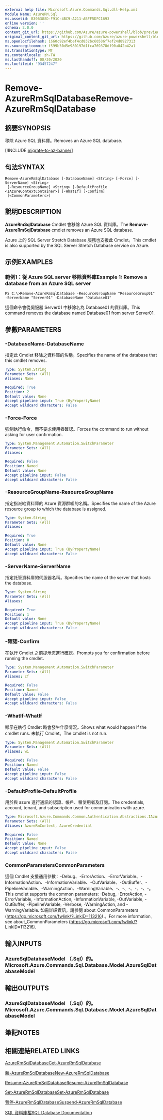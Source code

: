 ```yaml
---
external help file: Microsoft.Azure.Commands.Sql.dll-Help.xml
Module Name: AzureRM.Sql
ms.assetid: B396388D-F91C-4BC9-A211-ABFF5DFC1693
online version: ''
schema: 2.0.0
content_git_url: https://github.com/Azure/azure-powershell/blob/preview/src/ResourceManager/Sql/Commands.Sql/help/Remove-AzureRmSqlDatabase.md
original_content_git_url: https://github.com/Azure/azure-powershell/blob/preview/src/ResourceManager/Sql/Commands.Sql/help/Remove-AzureRmSqlDatabase.md
ms.openlocfilehash: 1660c92ef4bef4cd832bc60506f7ef24d8927313
ms.sourcegitcommit: f599b50d5e980197d1fca769378df90a842b42a1
ms.translationtype: MT
ms.contentlocale: zh-TW
ms.lasthandoff: 08/20/2020
ms.locfileid: "93457247"
---
```

# <span data-ttu-id="ff76d-101">Remove-AzureRmSqlDatabase</span><span class="sxs-lookup"><span data-stu-id="ff76d-101">Remove-AzureRmSqlDatabase</span></span>

## <span data-ttu-id="ff76d-102">摘要</span><span class="sxs-lookup"><span data-stu-id="ff76d-102">SYNOPSIS</span></span>
<span data-ttu-id="ff76d-103">移除 Azure SQL 資料庫。</span><span class="sxs-lookup"><span data-stu-id="ff76d-103">Removes an Azure SQL database.</span></span>

[!INCLUDE [migrate-to-az-banner](../../includes/migrate-to-az-banner.md)]

## <span data-ttu-id="ff76d-104">句法</span><span class="sxs-lookup"><span data-stu-id="ff76d-104">SYNTAX</span></span>

```
Remove-AzureRmSqlDatabase [-DatabaseName] <String> [-Force] [-ServerName] <String>
 [-ResourceGroupName] <String> [-DefaultProfile <IAzureContextContainer>] [-WhatIf] [-Confirm]
 [<CommonParameters>]
```

## <span data-ttu-id="ff76d-105">說明</span><span class="sxs-lookup"><span data-stu-id="ff76d-105">DESCRIPTION</span></span>
<span data-ttu-id="ff76d-106">**AzureRmSqlDatabase** Cmdlet 會移除 Azure SQL 資料庫。</span><span class="sxs-lookup"><span data-stu-id="ff76d-106">The **Remove-AzureRmSqlDatabase** cmdlet removes an Azure SQL database.</span></span>

<span data-ttu-id="ff76d-107">Azure 上的 SQL Server Stretch Database 服務也支援此 Cmdlet。</span><span class="sxs-lookup"><span data-stu-id="ff76d-107">This cmdlet is also supported by the SQL Server Stretch Database service on Azure.</span></span>

## <span data-ttu-id="ff76d-108">示例</span><span class="sxs-lookup"><span data-stu-id="ff76d-108">EXAMPLES</span></span>

### <span data-ttu-id="ff76d-109">範例1：從 Azure SQL server 移除資料庫</span><span class="sxs-lookup"><span data-stu-id="ff76d-109">Example 1: Remove a database from an Azure SQL server</span></span>
```
PS C:\>Remove-AzureRmSqlDatabase -ResourceGroupName "ResourceGroup01" -ServerName "Server01" -DatabaseName "Database01"
```

<span data-ttu-id="ff76d-110">這個命令會從伺服器 Server01 中移除名為 Database01 的資料庫。</span><span class="sxs-lookup"><span data-stu-id="ff76d-110">This command removes the database named Database01 from server Server01.</span></span>

## <span data-ttu-id="ff76d-111">參數</span><span class="sxs-lookup"><span data-stu-id="ff76d-111">PARAMETERS</span></span>

### <span data-ttu-id="ff76d-112">-DatabaseName</span><span class="sxs-lookup"><span data-stu-id="ff76d-112">-DatabaseName</span></span>
<span data-ttu-id="ff76d-113">指定此 Cmdlet 移除之資料庫的名稱。</span><span class="sxs-lookup"><span data-stu-id="ff76d-113">Specifies the name of the database that this cmdlet removes.</span></span>

```yaml
Type: System.String
Parameter Sets: (All)
Aliases: Name

Required: True
Position: 2
Default value: None
Accept pipeline input: True (ByPropertyName)
Accept wildcard characters: False
```

### <span data-ttu-id="ff76d-114">-Force</span><span class="sxs-lookup"><span data-stu-id="ff76d-114">-Force</span></span>
<span data-ttu-id="ff76d-115">強制執行命令，而不要求使用者確認。</span><span class="sxs-lookup"><span data-stu-id="ff76d-115">Forces the command to run without asking for user confirmation.</span></span>

```yaml
Type: System.Management.Automation.SwitchParameter
Parameter Sets: (All)
Aliases: 

Required: False
Position: Named
Default value: None
Accept pipeline input: False
Accept wildcard characters: False
```

### <span data-ttu-id="ff76d-116">-ResourceGroupName</span><span class="sxs-lookup"><span data-stu-id="ff76d-116">-ResourceGroupName</span></span>
<span data-ttu-id="ff76d-117">指定指派給資料庫的 Azure 資源群組的名稱。</span><span class="sxs-lookup"><span data-stu-id="ff76d-117">Specifies the name of the Azure resource group to which the database is assigned.</span></span>

```yaml
Type: System.String
Parameter Sets: (All)
Aliases: 

Required: True
Position: 0
Default value: None
Accept pipeline input: True (ByPropertyName)
Accept wildcard characters: False
```

### <span data-ttu-id="ff76d-118">-ServerName</span><span class="sxs-lookup"><span data-stu-id="ff76d-118">-ServerName</span></span>
<span data-ttu-id="ff76d-119">指定託管資料庫的伺服器名稱。</span><span class="sxs-lookup"><span data-stu-id="ff76d-119">Specifies the name of the server that hosts the database.</span></span>

```yaml
Type: System.String
Parameter Sets: (All)
Aliases: 

Required: True
Position: 1
Default value: None
Accept pipeline input: True (ByPropertyName)
Accept wildcard characters: False
```

### <span data-ttu-id="ff76d-120">-確認</span><span class="sxs-lookup"><span data-stu-id="ff76d-120">-Confirm</span></span>
<span data-ttu-id="ff76d-121">在執行 Cmdlet 之前提示您進行確認。</span><span class="sxs-lookup"><span data-stu-id="ff76d-121">Prompts you for confirmation before running the cmdlet.</span></span>

```yaml
Type: System.Management.Automation.SwitchParameter
Parameter Sets: (All)
Aliases: cf

Required: False
Position: Named
Default value: False
Accept pipeline input: False
Accept wildcard characters: False
```

### <span data-ttu-id="ff76d-122">-WhatIf</span><span class="sxs-lookup"><span data-stu-id="ff76d-122">-WhatIf</span></span>
<span data-ttu-id="ff76d-123">顯示在執行 Cmdlet 時會發生什麼情況。</span><span class="sxs-lookup"><span data-stu-id="ff76d-123">Shows what would happen if the cmdlet runs.</span></span>
<span data-ttu-id="ff76d-124">未執行 Cmdlet。</span><span class="sxs-lookup"><span data-stu-id="ff76d-124">The cmdlet is not run.</span></span>

```yaml
Type: System.Management.Automation.SwitchParameter
Parameter Sets: (All)
Aliases: wi

Required: False
Position: Named
Default value: False
Accept pipeline input: False
Accept wildcard characters: False
```

### <span data-ttu-id="ff76d-125">-DefaultProfile</span><span class="sxs-lookup"><span data-stu-id="ff76d-125">-DefaultProfile</span></span>
<span data-ttu-id="ff76d-126">用於與 azure 進行通訊的認證、帳戶、租使用者及訂閱。</span><span class="sxs-lookup"><span data-stu-id="ff76d-126">The credentials, account, tenant, and subscription used for communication with azure.</span></span>

```yaml
Type: Microsoft.Azure.Commands.Common.Authentication.Abstractions.IAzureContextContainer
Parameter Sets: (All)
Aliases: AzureRmContext, AzureCredential

Required: False
Position: Named
Default value: None
Accept pipeline input: False
Accept wildcard characters: False
```

### <span data-ttu-id="ff76d-127">CommonParameters</span><span class="sxs-lookup"><span data-stu-id="ff76d-127">CommonParameters</span></span>
<span data-ttu-id="ff76d-128">這個 Cmdlet 支援通用參數：-Debug、-ErrorAction、-ErrorVariable、-InformationAction、-InformationVariable、-OutVariable、-OutBuffer、-PipelineVariable、-WarningAction、-WarningVariable、-、-、-、-、-、-。</span><span class="sxs-lookup"><span data-stu-id="ff76d-128">This cmdlet supports the common parameters: -Debug, -ErrorAction, -ErrorVariable, -InformationAction, -InformationVariable, -OutVariable, -OutBuffer, -PipelineVariable, -Verbose, -WarningAction, and -WarningVariable.</span></span> <span data-ttu-id="ff76d-129">如需詳細資訊，請參閱 about_CommonParameters (https://go.microsoft.com/fwlink/?LinkID=113216) 。</span><span class="sxs-lookup"><span data-stu-id="ff76d-129">For more information, see about_CommonParameters (https://go.microsoft.com/fwlink/?LinkID=113216).</span></span>

## <span data-ttu-id="ff76d-130">輸入</span><span class="sxs-lookup"><span data-stu-id="ff76d-130">INPUTS</span></span>

### <span data-ttu-id="ff76d-131">AzureSqlDatabaseModel （.Sql）的。</span><span class="sxs-lookup"><span data-stu-id="ff76d-131">Microsoft.Azure.Commands.Sql.Database.Model.AzureSqlDatabaseModel</span></span>

## <span data-ttu-id="ff76d-132">輸出</span><span class="sxs-lookup"><span data-stu-id="ff76d-132">OUTPUTS</span></span>

### <span data-ttu-id="ff76d-133">AzureSqlDatabaseModel （.Sql）的。</span><span class="sxs-lookup"><span data-stu-id="ff76d-133">Microsoft.Azure.Commands.Sql.Database.Model.AzureSqlDatabaseModel</span></span>

## <span data-ttu-id="ff76d-134">筆記</span><span class="sxs-lookup"><span data-stu-id="ff76d-134">NOTES</span></span>

## <span data-ttu-id="ff76d-135">相關連結</span><span class="sxs-lookup"><span data-stu-id="ff76d-135">RELATED LINKS</span></span>

[<span data-ttu-id="ff76d-136">AzureRmSqlDatabase</span><span class="sxs-lookup"><span data-stu-id="ff76d-136">Get-AzureRmSqlDatabase</span></span>](./Get-AzureRmSqlDatabase.md)

[<span data-ttu-id="ff76d-137">新-AzureRmSqlDatabase</span><span class="sxs-lookup"><span data-stu-id="ff76d-137">New-AzureRmSqlDatabase</span></span>](./New-AzureRmSqlDatabase.md)

[<span data-ttu-id="ff76d-138">Resume-AzureRmSqlDatabase</span><span class="sxs-lookup"><span data-stu-id="ff76d-138">Resume-AzureRmSqlDatabase</span></span>](./Resume-AzureRmSqlDatabase.md)

[<span data-ttu-id="ff76d-139">Set-AzureRmSqlDatabase</span><span class="sxs-lookup"><span data-stu-id="ff76d-139">Set-AzureRmSqlDatabase</span></span>](./Set-AzureRmSqlDatabase.md)

[<span data-ttu-id="ff76d-140">暫停-AzureRmSqlDatabase</span><span class="sxs-lookup"><span data-stu-id="ff76d-140">Suspend-AzureRmSqlDatabase</span></span>](./Suspend-AzureRmSqlDatabase.md)

[<span data-ttu-id="ff76d-141">SQL 資料庫檔</span><span class="sxs-lookup"><span data-stu-id="ff76d-141">SQL Database Documentation</span></span>](https://docs.microsoft.com/azure/sql-database/)


